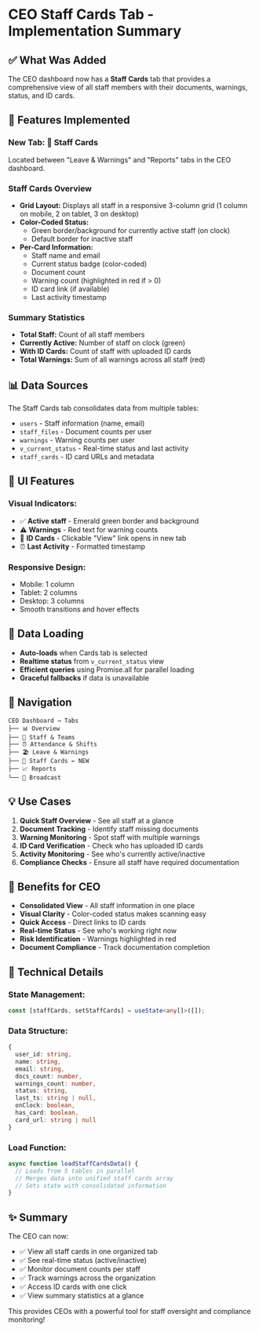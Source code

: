 # CEO Staff Cards Tab - Implementation Summary

## ✅ What Was Added

The CEO dashboard now has a **Staff Cards** tab that provides a comprehensive view of all staff members with their documents, warnings, status, and ID cards.

## 🎯 Features Implemented

### **New Tab: 🎴 Staff Cards**

Located between "Leave & Warnings" and "Reports" tabs in the CEO dashboard.

### **Staff Cards Overview**
- **Grid Layout:** Displays all staff in a responsive 3-column grid (1 column on mobile, 2 on tablet, 3 on desktop)
- **Color-Coded Status:** 
  - Green border/background for currently active staff (on clock)
  - Default border for inactive staff
- **Per-Card Information:**
  - Staff name and email
  - Current status badge (color-coded)
  - Document count
  - Warning count (highlighted in red if > 0)
  - ID card link (if available)
  - Last activity timestamp

### **Summary Statistics**
- **Total Staff:** Count of all staff members
- **Currently Active:** Number of staff on clock (green)
- **With ID Cards:** Count of staff with uploaded ID cards
- **Total Warnings:** Sum of all warnings across all staff (red)

## 📊 Data Sources

The Staff Cards tab consolidates data from multiple tables:
- `users` - Staff information (name, email)
- `staff_files` - Document counts per user
- `warnings` - Warning counts per user
- `v_current_status` - Real-time status and last activity
- `staff_cards` - ID card URLs and metadata

## 🎨 UI Features

### **Visual Indicators:**
- ✅ **Active staff** - Emerald green border and background
- ⚠️ **Warnings** - Red text for warning counts
- 🎴 **ID Cards** - Clickable "View" link opens in new tab
- ⏰ **Last Activity** - Formatted timestamp

### **Responsive Design:**
- Mobile: 1 column
- Tablet: 2 columns
- Desktop: 3 columns
- Smooth transitions and hover effects

## 🔄 Data Loading

- **Auto-loads** when Cards tab is selected
- **Realtime status** from `v_current_status` view
- **Efficient queries** using Promise.all for parallel loading
- **Graceful fallbacks** if data is unavailable

## 📍 Navigation

```
CEO Dashboard → Tabs
├── 📊 Overview
├── 👥 Staff & Teams
├── ⏰ Attendance & Shifts
├── 🏖️ Leave & Warnings
├── 🎴 Staff Cards ← NEW
├── 📈 Reports
└── 📢 Broadcast
```

## 💡 Use Cases

1. **Quick Staff Overview** - See all staff at a glance
2. **Document Tracking** - Identify staff missing documents
3. **Warning Monitoring** - Spot staff with multiple warnings
4. **ID Card Verification** - Check who has uploaded ID cards
5. **Activity Monitoring** - See who's currently active/inactive
6. **Compliance Checks** - Ensure all staff have required documentation

## 🎯 Benefits for CEO

- **Consolidated View** - All staff information in one place
- **Visual Clarity** - Color-coded status makes scanning easy
- **Quick Access** - Direct links to ID cards
- **Real-time Status** - See who's working right now
- **Risk Identification** - Warnings highlighted in red
- **Document Compliance** - Track documentation completion

## 📝 Technical Details

### State Management:
```typescript
const [staffCards, setStaffCards] = useState<any[]>([]);
```

### Data Structure:
```typescript
{
  user_id: string,
  name: string,
  email: string,
  docs_count: number,
  warnings_count: number,
  status: string,
  last_ts: string | null,
  onClock: boolean,
  has_card: boolean,
  card_url: string | null
}
```

### Load Function:
```typescript
async function loadStaffCardsData() {
  // Loads from 5 tables in parallel
  // Merges data into unified staff cards array
  // Sets state with consolidated information
}
```

## ✨ Summary

The CEO can now:
- ✅ View all staff cards in one organized tab
- ✅ See real-time status (active/inactive)
- ✅ Monitor document counts per staff
- ✅ Track warnings across the organization
- ✅ Access ID cards with one click
- ✅ View summary statistics at a glance

This provides CEOs with a powerful tool for staff oversight and compliance monitoring!
